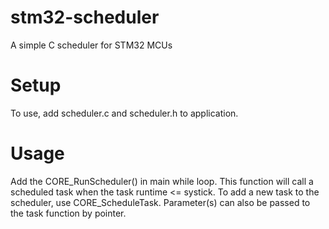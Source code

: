 # stm32-scheduler
A simple C scheduler for STM32 MCUs

# Setup
To use, add scheduler.c and scheduler.h to application.

# Usage
Add the CORE_RunScheduler() in main while loop. This function will call a scheduled task when the task runtime <= systick. To add a new task to the scheduler, use CORE_ScheduleTask. Parameter(s) can also be passed to the task function by pointer.  
